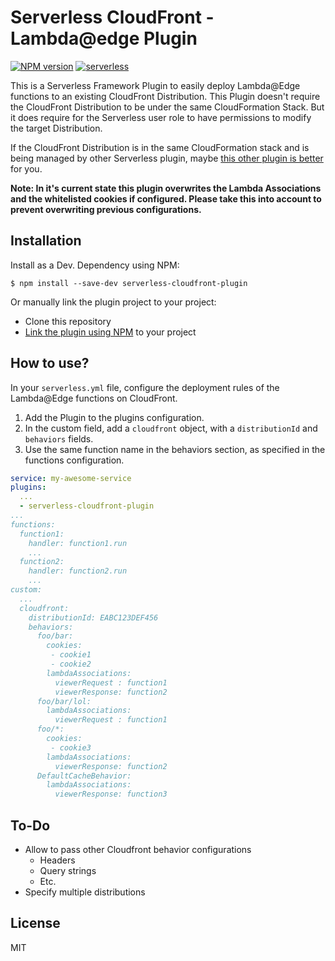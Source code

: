 # Serverless CloudFront - Lambda@edge Plugin

[![NPM version][npm-image]][npm-url]
[![serverless](http://public.serverless.com/badges/v3.svg)](http://www.serverless.com)

This is a Serverless Framework Plugin to easily deploy Lambda@Edge functions to an existing CloudFront Distribution. This Plugin doesn't require the CloudFront Distribution to be under the same CloudFormation Stack. But it does require for the Serverless user role to have permissions to modify the target Distribution.

If the CloudFront Distribution is in the same CloudFormation stack and is being managed by other Serverless plugin, maybe [this other plugin is better](https://github.com/silvermine/serverless-plugin-cloudfront-lambda-edge) for you.

**Note: In it's current state this plugin overwrites the Lambda Associations and the whitelisted cookies if configured. Please take this into account to prevent overwriting previous configurations.**

## Installation

Install as a Dev. Dependency using NPM:

```
$ npm install --save-dev serverless-cloudfront-plugin
```

Or manually link the plugin project to your project:

* Clone this repository
* [Link the plugin using NPM](https://docs.npmjs.com/cli/link) to your project

## How to use?

In your `serverless.yml` file, configure the deployment rules of the Lambda@Edge functions on CloudFront.
1. Add the Plugin to the plugins configuration.
2. In the custom field, add a `cloudfront` object, with a `distributionId` and `behaviors` fields.
3. Use the same function name in the behaviors section, as specified in the functions configuration.
```yaml
service: my-awesome-service
plugins:
  ...
  - serverless-cloudfront-plugin
...
functions:
  function1:
    handler: function1.run
    ...
  function2:
    handler: function2.run
    ...
custom:
  ...
  cloudfront:
    distributionId: EABC123DEF456
    behaviors: 
      foo/bar:
        cookies:
         - cookie1
         - cookie2
        lambdaAssociations:
          viewerRequest : function1
          viewerResponse: function2
      foo/bar/lol:
        lambdaAssociations:
          viewerRequest : function1
      foo/*:
        cookies:
         - cookie3
        lambdaAssociations:
          viewerResponse: function2
      DefaultCacheBehavior:
        lambdaAssociations:
          viewerResponse: function3
```

## To-Do

* Allow to pass other Cloudfront behavior configurations
    * Headers
    * Query strings
    * Etc.
* Specify multiple distributions

## License

MIT

[npm-image]: https://badge.fury.io/js/serverless-cloudfront-plugin.svg
[npm-url]: https://npmjs.com/package/serverless-cloudfront-plugin
